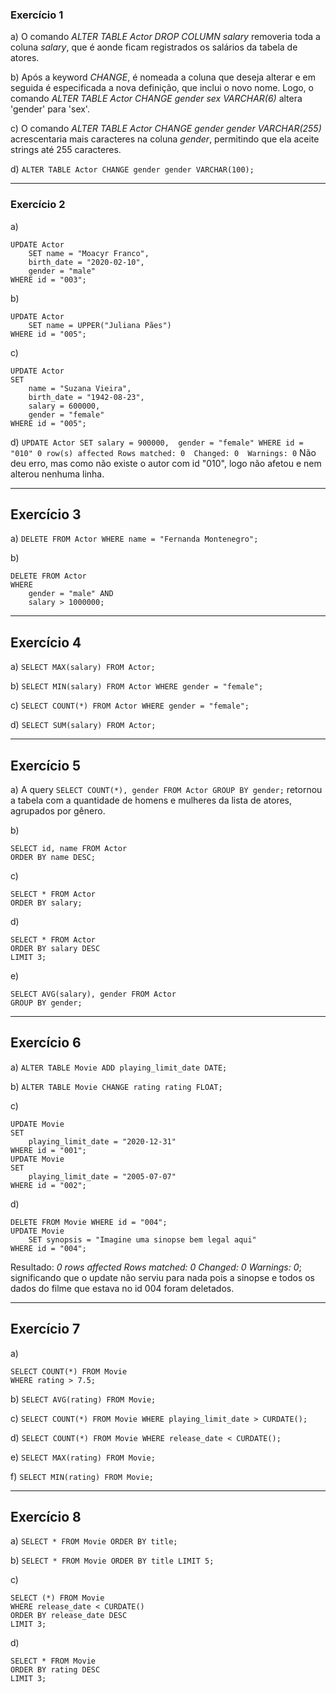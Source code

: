 ### Exercício 1
a) O comando *ALTER TABLE Actor DROP COLUMN salary* removeria toda a coluna *salary*, que é aonde ficam registrados os salários da tabela de atores.

b) Após a keyword *CHANGE*, é nomeada a coluna que deseja alterar e em seguida é especificada a nova definição, que inclui o novo nome. Logo, o comando *ALTER TABLE Actor CHANGE gender sex VARCHAR(6)* altera 'gender' para 'sex'.

c) O comando *ALTER TABLE Actor CHANGE gender gender VARCHAR(255)* acrescentaria mais caracteres na coluna *gender*, permitindo que ela aceite strings até 255 caracteres.

d) ``` ALTER TABLE Actor CHANGE gender gender VARCHAR(100); ```

____________________________________________________________________________________

### Exercício 2
a)
```
UPDATE Actor
	SET name = "Moacyr Franco",
	birth_date = "2020-02-10",
	gender = "male"
WHERE id = "003";
```

b)
```
UPDATE Actor
	SET name = UPPER("Juliana Pães")
WHERE id = "005";
```

c) 
```
UPDATE Actor
SET
	name = "Suzana Vieira",
	birth_date = "1942-08-23",
	salary = 600000,
	gender = "female"
WHERE id = "005";
```

d) ```UPDATE Actor SET salary = 900000,  gender = "female" WHERE id = "010"	0 row(s) affected Rows matched: 0  Changed: 0  Warnings: 0```
Não deu erro, mas como não existe o autor com id "010", logo não afetou e nem alterou nenhuma linha.

____________________________________________________________________________________

## Exercício 3
a) ```DELETE FROM Actor WHERE name = "Fernanda Montenegro";```

b)
```
DELETE FROM Actor
WHERE
	gender = "male" AND
	salary > 1000000;
```

____________________________________________________________________________________

## Exercício 4
a) ```SELECT MAX(salary) FROM Actor;```

b) ```SELECT MIN(salary) FROM Actor WHERE gender = "female";```

c) ```SELECT COUNT(*) FROM Actor WHERE gender = "female";```

d) ```SELECT SUM(salary) FROM Actor;```

____________________________________________________________________________________

## Exercício 5
a) A query ```SELECT COUNT(*), gender FROM Actor GROUP BY gender;``` retornou a tabela com a quantidade de homens e mulheres da lista de atores, agrupados por gênero.

b)
```
SELECT id, name FROM Actor
ORDER BY name DESC;
```

c)
```
SELECT * FROM Actor
ORDER BY salary;
```

d)
```
SELECT * FROM Actor
ORDER BY salary DESC
LIMIT 3;
```

e)
```
SELECT AVG(salary), gender FROM Actor
GROUP BY gender;
```

____________________________________________________________________________________

## Exercício 6

a) ```ALTER TABLE Movie ADD playing_limit_date DATE;```

b) ```ALTER TABLE Movie CHANGE rating rating FLOAT;```

c)
```
UPDATE Movie
SET
	playing_limit_date = "2020-12-31"
WHERE id = "001";
UPDATE Movie
SET
	playing_limit_date = "2005-07-07"
WHERE id = "002";
```

d)
```
DELETE FROM Movie WHERE id = "004";
UPDATE Movie
	SET synopsis = "Imagine uma sinopse bem legal aqui"
WHERE id = "004";
```
Resultado: *0 rows affected Rows matched: 0 Changed: 0 Warnings: 0*; significando que o update não serviu para nada pois a sinopse e todos os dados do filme que estava no id 004 foram deletados.

____________________________________________________________________________________

## Exercício 7

a)
```
SELECT COUNT(*) FROM Movie
WHERE rating > 7.5;
```

b) ```SELECT AVG(rating) FROM Movie;```

c) ```SELECT COUNT(*) FROM Movie WHERE playing_limit_date > CURDATE();```

d) ```SELECT COUNT(*) FROM Movie WHERE release_date < CURDATE();```

e) ```SELECT MAX(rating) FROM Movie;```

f) ```SELECT MIN(rating) FROM Movie;```

____________________________________________________________________________________

## Exercício 8

a) ```SELECT * FROM Movie ORDER BY title;```

b) ```SELECT * FROM Movie ORDER BY title LIMIT 5;```

c)
```
SELECT (*) FROM Movie
WHERE release_date < CURDATE()
ORDER BY release_date DESC
LIMIT 3;
```

d)
```
SELECT * FROM Movie 
ORDER BY rating DESC 
LIMIT 3;
```
